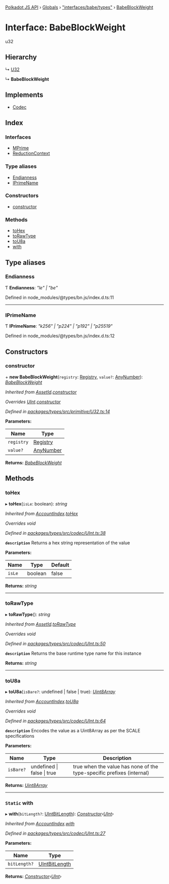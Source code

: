 [Polkadot JS API](../README.md) › [Globals](../globals.md) › ["interfaces/babe/types"](../modules/_interfaces_babe_types_.md) › [BabeBlockWeight](_interfaces_babe_types_.babeblockweight.md)

# Interface: BabeBlockWeight

u32

## Hierarchy

  ↳ [U32](../classes/_primitive_u32_.u32.md)

  ↳ **BabeBlockWeight**

## Implements

* [Codec](_types_.codec.md)

## Index

### Interfaces

* [MPrime](_interfaces_babe_types_.babeblockweight.mprime.md)
* [ReductionContext](_interfaces_babe_types_.babeblockweight.reductioncontext.md)

### Type aliases

* [Endianness](_interfaces_babe_types_.babeblockweight.md#endianness)
* [IPrimeName](_interfaces_babe_types_.babeblockweight.md#iprimename)

### Constructors

* [constructor](_interfaces_babe_types_.babeblockweight.md#constructor)

### Methods

* [toHex](_interfaces_babe_types_.babeblockweight.md#tohex)
* [toRawType](_interfaces_babe_types_.babeblockweight.md#torawtype)
* [toU8a](_interfaces_babe_types_.babeblockweight.md#tou8a)
* [with](_interfaces_babe_types_.babeblockweight.md#static-with)

## Type aliases

###  Endianness

Ƭ **Endianness**: *"le" | "be"*

Defined in node_modules/@types/bn.js/index.d.ts:11

___

###  IPrimeName

Ƭ **IPrimeName**: *"k256" | "p224" | "p192" | "p25519"*

Defined in node_modules/@types/bn.js/index.d.ts:12

## Constructors

###  constructor

\+ **new BabeBlockWeight**(`registry`: [Registry](_types_.registry.md), `value?`: [AnyNumber](../modules/_types_.md#anynumber)): *[BabeBlockWeight](_interfaces_babe_types_.babeblockweight.md)*

*Inherited from [AssetId](_interfaces_runtime_types_.assetid.md).[constructor](_interfaces_runtime_types_.assetid.md#constructor)*

*Overrides [UInt](../classes/_codec_uint_.uint.md).[constructor](../classes/_codec_uint_.uint.md#constructor)*

*Defined in [packages/types/src/primitive/U32.ts:14](https://github.com/polkadot-js/api/blob/854a520517/packages/types/src/primitive/U32.ts#L14)*

**Parameters:**

Name | Type |
------ | ------ |
`registry` | [Registry](_types_.registry.md) |
`value?` | [AnyNumber](../modules/_types_.md#anynumber) |

**Returns:** *[BabeBlockWeight](_interfaces_babe_types_.babeblockweight.md)*

## Methods

###  toHex

▸ **toHex**(`isLe`: boolean): *string*

*Inherited from [AccountIndex](_interfaces_runtime_types_.accountindex.md).[toHex](_interfaces_runtime_types_.accountindex.md#tohex)*

*Overrides void*

*Defined in [packages/types/src/codec/UInt.ts:38](https://github.com/polkadot-js/api/blob/854a520517/packages/types/src/codec/UInt.ts#L38)*

**`description`** Returns a hex string representation of the value

**Parameters:**

Name | Type | Default |
------ | ------ | ------ |
`isLe` | boolean | false |

**Returns:** *string*

___

###  toRawType

▸ **toRawType**(): *string*

*Inherited from [AssetId](_interfaces_runtime_types_.assetid.md).[toRawType](_interfaces_runtime_types_.assetid.md#torawtype)*

*Overrides void*

*Defined in [packages/types/src/codec/UInt.ts:50](https://github.com/polkadot-js/api/blob/854a520517/packages/types/src/codec/UInt.ts#L50)*

**`description`** Returns the base runtime type name for this instance

**Returns:** *string*

___

###  toU8a

▸ **toU8a**(`isBare?`: undefined | false | true): *[Uint8Array](../classes/_codec_raw_.raw.md#static-uint8array)*

*Inherited from [AccountIndex](_interfaces_runtime_types_.accountindex.md).[toU8a](_interfaces_runtime_types_.accountindex.md#tou8a)*

*Overrides void*

*Defined in [packages/types/src/codec/UInt.ts:64](https://github.com/polkadot-js/api/blob/854a520517/packages/types/src/codec/UInt.ts#L64)*

**`description`** Encodes the value as a Uint8Array as per the SCALE specifications

**Parameters:**

Name | Type | Description |
------ | ------ | ------ |
`isBare?` | undefined &#124; false &#124; true | true when the value has none of the type-specific prefixes (internal)  |

**Returns:** *[Uint8Array](../classes/_codec_raw_.raw.md#static-uint8array)*

___

### `Static` with

▸ **with**(`bitLength?`: [UIntBitLength](../modules/_codec_abstractint_.md#uintbitlength)): *[Constructor](_types_.constructor.md)‹[UInt](../classes/_codec_uint_.uint.md)›*

*Inherited from [AccountIndex](_interfaces_runtime_types_.accountindex.md).[with](_interfaces_runtime_types_.accountindex.md#static-with)*

*Defined in [packages/types/src/codec/UInt.ts:27](https://github.com/polkadot-js/api/blob/854a520517/packages/types/src/codec/UInt.ts#L27)*

**Parameters:**

Name | Type |
------ | ------ |
`bitLength?` | [UIntBitLength](../modules/_codec_abstractint_.md#uintbitlength) |

**Returns:** *[Constructor](_types_.constructor.md)‹[UInt](../classes/_codec_uint_.uint.md)›*
